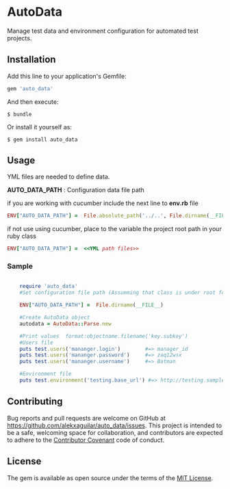 # AutoData

Manage test data and environment configuration for automated test projects.

## Installation

Add this line to your application's Gemfile:

```ruby
gem 'auto_data'
```

And then execute:

    $ bundle

Or install it yourself as:

    $ gem install auto_data

## Usage

YML files are needed to define data.

<b>AUTO_DATA_PATH</b>  : Configuration data file path

if you are working with cucumber include the next line to <b>env.rb</b> file
```ruby
ENV["AUTO_DATA_PATH"] =  File.absolute_path('../..', File.dirname(__FILE__)).to_s
```
if not use using cucumber, place to the variable the project root path in your ruby class
```ruby
ENV["AUTO_DATA_PATH"] =  <<YML path files>>
```
### Sample
```ruby

    require 'auto_data'
    #Set configuration file path (Assumming that class is under root folder)

    ENV["AUTO_DATA_PATH"] =  File.dirname(__FILE__)

    #Create AutoData object
    autodata = AutoData::Parse.new

    #Print values  format:objectname.filename('key.subkey')
    #Users file
    puts test.users('mananger.login')        #=> manager_id
    puts test.users('mananger.password')     #=> zaq12wsx
    puts test.users('mananger.username')     #=> Batman

    #Environment file
    puts test.environment('testing.base_url') #=> http://testing.sample.com


```

## Contributing

Bug reports and pull requests are welcome on GitHub at https://github.com/alekxaguilar/auto_data/issues. This project is intended to be a safe, welcoming space for collaboration, and contributors are expected to adhere to the [Contributor Covenant](http://contributor-covenant.org) code of conduct.


## License

The gem is available as open source under the terms of the [MIT License](http://opensource.org/licenses/MIT).
